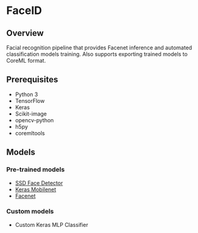 # FaceID

## Overview
Facial recognition pipeline that provides Facenet inference and automated classification models training.
Also supports exporting trained models to CoreML format.

## Prerequisites
* Python 3
* TensorFlow
* Keras
* Scikit-image
* opencv-python
* h5py
* coremltools

## Models
### Pre-trained models
* [SSD Face Detector](https://github.com/yeephycho/tensorflow-face-detection)
* [Keras Mobilenet](https://keras.io/applications/#mobilenet)
* [Facenet](https://github.com/davidsandberg/facenet)
### Custom models
* Custom Keras MLP Classifier
